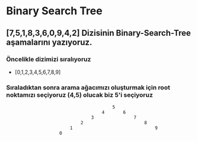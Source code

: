 # Binary Search Tree
## [7,5,1,8,3,6,0,9,4,2] Dizisinin Binary-Search-Tree aşamalarını yazıyoruz.
### Öncelikle dizimizi sıralıyoruz
- [0,1,2,3,4,5,6,7,8,9]
### Sıraladıktan sonra arama ağacımızı oluşturmak için root noktamızı seçiyoruz (4,5) olucak biz 5'i seçiyoruz
                                            5
                                        4       6
                                    3               7
                                2                       8
                            1                               9
                        0 